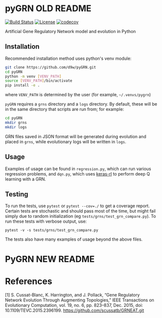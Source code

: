 # pyGRN OLD README

[![Build Status](https://travis-ci.org/d9w/pyGRN.svg?branch=master)](https://travis-ci.org/d9w/pyGRN)
[![License](https://img.shields.io/badge/License-Apache%202.0-blue.svg)](https://opensource.org/licenses/Apache-2.0)
[![codecov](https://codecov.io/gh/d9w/pyGRN/branch/master/graph/badge.svg)](https://codecov.io/gh/d9w/pyGRN)

Artificial Gene Regulatory Network model and evolution in Python

## Installation

Recommended installation method uses python's venv module:

```bash
git clone https://github.com/d9w/pyGRN.git
cd pyGRN
python -m venv [VENV_PATH]
source [VENV_PATH]/bin/activate
pip install -e .
```

where `VENV_PATH` is determined by the user (for example, `~/.venvs/pygrn`)

`pyGRN` requires a `grns` directory and a `logs` directory. By default, these
will be in the same directory that scripts are run from; for example:

```bash
cd pyGRN
mkdir grns
mkdir logs
```

GRN files saved in JSON format will be generated during evolution and placed in
`grns`, while evolutionary logs will be written in `logs`.

## Usage

Examples of usage can be found in `regression.py`, which can run various
regression problems, and `dqn.py`, which
uses [keras-rl](https://github.com/keras-rl/keras-rl) to perform deep Q learning
with a GRN.

## Testing

To run the tests, use `pytest` or `pytest --cov=./` to get a coverage report.
Certain tests are stochastic and should pass most of the time, but might fail
simply due to random initialization (eg `tests/grns/test_grn_compare.py`). To
run these tests with verbose output, use:

```
pytest -v -s tests/grns/test_grn_compare.py
```

The tests also have many examples of usage beyond the above files.


# PyGRN NEW README


# References
[1] S. Cussat-Blanc, K. Harrington, and J. Pollack, “Gene Regulatory Network Evolution Through Augmenting Topologies,” IEEE Transactions on Evolutionary Computation, vol. 19, no. 6, pp. 823–837, Dec. 2015, doi: 10.1109/TEVC.2015.2396199. https://github.com/scussatb/GRNEAT.git
